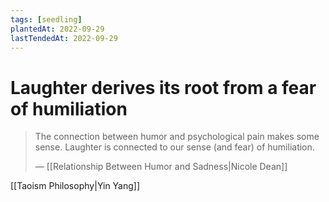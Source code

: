 ```yaml
---
tags: [seedling]
plantedAt: 2022-09-29
lastTendedAt: 2022-09-29
---
```


# Laughter derives its root from a fear of humiliation



> The connection between humor and psychological pain makes some sense. Laughter is connected to our sense (and fear) of humiliation.
> 
> — [[Relationship Between Humor and Sadness|Nicole Dean]]



[[Taoism Philosophy|Yin Yang]]
